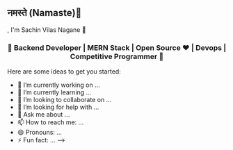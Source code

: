 <h1 align="center"><h2> नमस्ते (Namaste)🙏</h2>, I'm Sachin Vilas Nagane 👋 </h1>
<h3 align="center">🚀 Backend Developer | MERN Stack | Open Source ♥ | Devops | Competitive Programmer  🚀</h3>
<div>

Here are some ideas to get you started:

- 🔭 I’m currently working on ...
- 🌱 I’m currently learning ...
- 👯 I’m looking to collaborate on ...
- 🤔 I’m looking for help with ...
- 💬 Ask me about ...
- 📫 How to reach me: ...
- 😄 Pronouns: ...
- ⚡ Fun fact: ...
-->
